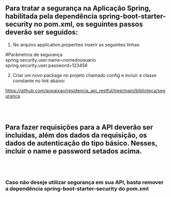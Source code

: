 <h2>Para tratar a segurança na Aplicação Spring, habilitada pela dependência spring-boot-starter-security
no pom.xml, os seguintes passos deverão ser seguidos:</h2>

1. No arquivo application.properties inserir as seguintes linhas:

#Parâmetros de segurança <br/>
spring.security.user.name=nomedousuario <br/>
spring.security.user.password=123456 <br/>

2. Criar um novo package no projeto chamado config e incluir a classe constante no link abaixo:

https://github.com/aopaixao/residencia_api_restful/tree/main/biblioteca/seguranca

<br/><br/>

<h2>Para fazer requisições para a API deverão ser incluídas, além dos dados da requisição, os dados de autenticação do tipo básico.
Nesses, incluir o name e password setados acima.</h2>

<br/><br/>
<h3>Caso não deseje utilizar segurança em sua API, basta remover a dependência spring-boot-starter-security do pom.xml</h3>
